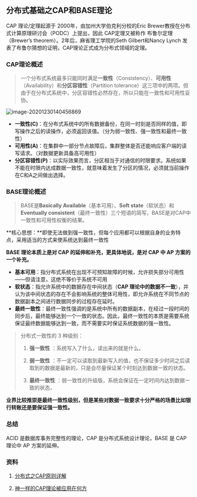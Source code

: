 ## 分布式基础之CAP和BASE理论

CAP 理论/定理起源于 2000年，由加州大学伯克利分校的Eric Brewer教授在分布式计算原理研讨会（PODC）上提出，因此 CAP定理又被称作 布鲁尔定理（Brewer’s theorem）。2年后，麻省理工学院的Seth Gilbert和Nancy Lynch 发表了布鲁尔猜想的证明，CAP理论正式成为分布式领域的定理。

### CAP理论概述

> 一个分布式系统最多只能同时满足**一致性**（Consistency）、**可用性**（Availability）和**分区容错性**（Partition tolerance）这三项中的两项。但由于在分布式系统中，分区容错性必然存在，所以只能在一致性和可用性妥协。

![image-20201230140456869](https://gitee.com/nfLJ/Pic/raw/master/blog/20201230140506.png)

- **一致性(C)**：在分布式系统中的所有数据备份，在同一时刻是否同样的值，即写操作之后的读操作，必须返回该值。（分为弱一致性、强一致性和最终一致性）
- **可用性(A)**：在集群中一部分节点故障后，集群整体是否还能响应客户端的读写请求。（对数据更新具备高可用性）
- **分区容错性(P)**：以实际效果而言，分区相当于对通信的时限要求。系统如果不能在时限内达成数据一致性，就意味着发生了分区的情况，必须就当前操作在C和A之间做出选择。

### BASE理论概述

> BASE是**Basically Available**（基本可用）、**Soft state**（软状态）和**Eventually consistent**（最终一致性）三个短语的简写，BASE是对CAP中一致性和可用性权衡的结果。

**核心思想：**即使无法做到强一致性，但每个应用都可以根据自身的业务特点，采用适当的方式来使系统达到最终一致性

**BASE 理论本质上是对 CAP 的延伸和补充，更具体地说，是对 CAP 中 AP 方案的一个补充。**

- **基本可用**：指分布式系统在出现不可预知故障的时候，允许损失部分可用性——但请注意，这绝不等价于系统不可用
- **软状态**：指允许系统中的数据存在中间状态（**CAP 理论中的数据不一致**），并认为该中间状态的存在不会影响系统的整体可用性，即允许系统在不同节点的数据副本之间进行数据同步的过程存在延时。
- **最终一致性**：最终一致性强调的是系统中所有的数据副本，在经过一段时间的同步后，最终能够达到一个一致的状态。因此，最终一致性的本质是需要系统保证最终数据能够达到一致，而不需要实时保证系统数据的强一致性。

> 分布式一致性的 3 种级别：
>
> 1. **强一致性** ：系统写入了什么，读出来的就是什么。
>
> 2. **弱一致性** ：不一定可以读取到最新写入的值，也不保证多少时间之后读取到的数据是最新的，只是会尽量保证某个时刻达到数据一致的状态。
>
> 3. **最终一致性** ：弱一致性的升级版，系统会保证在一定时间内达到数据一致的状态，

**业界比较推崇是最终一致性级别，但是某些对数据一致要求十分严格的场景比如银行转账还是要保证强一致性。**

### 总结

ACID 是数据库事务完整性的理论，CAP 是分布式系统设计理论，BASE 是 CAP 理论中 AP 方案的延伸。

### 资料

1. [分布式之CAP原则详解](https://blog.csdn.net/lixinkuan328/article/details/95535691)

2. [神一样的CAP理论被应用在何方](https://juejin.cn/post/6844903936718012430#heading-5)

